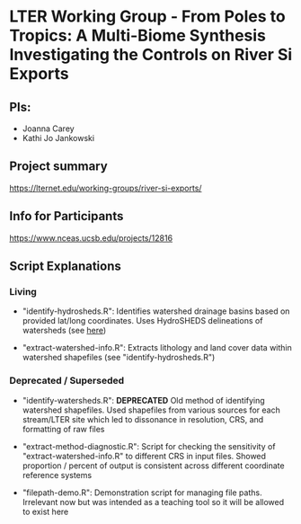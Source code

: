 # LTER Working Group - From Poles to Tropics: A Multi-Biome Synthesis Investigating the Controls on River Si Exports

## PIs: 

- Joanna Carey
- Kathi Jo Jankowski

## Project summary

https://lternet.edu/working-groups/river-si-exports/

## Info for Participants

https://www.nceas.ucsb.edu/projects/12816

## Script Explanations

### Living

- "identify-hydrosheds.R": Identifies watershed drainage basins based on provided lat/long coordinates. Uses HydroSHEDS delineations of watersheds (see [here](https://www.hydrosheds.org/page/hydrobasins))

- "extract-watershed-info.R": Extracts lithology and land cover data within watershed shapefiles (see "identify-hydrosheds.R")

### Deprecated / Superseded

- "identify-watersheds.R": **DEPRECATED** Old method of identifying watershed shapefiles. Used shapefiles from various sources for each stream/LTER site which led to dissonance in resolution, CRS, and formatting of raw files

- "extract-method-diagnostic.R": Script for checking the sensitivity of "extract-watershed-info.R" to different CRS in input files. Showed proportion / percent of output is consistent across different coordinate reference systems

- "filepath-demo.R": Demonstration script for managing file paths. Irrelevant now but was intended as a teaching tool so it will be allowed to exist here

